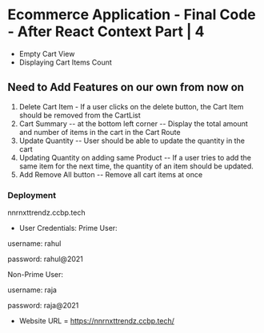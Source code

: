 # Ecommerce Application - Final Code - After React Context Part | 4

- Empty Cart View
- Displaying Cart Items Count

## Need to Add Features on our own from now on
1) Delete Cart Item - If a user clicks on the delete button, the Cart Item should be removed from the CartList
2) Cart Summary -- at the bottom left corner -- Display the total amount and number of items in the cart in the Cart Route
3) Update Quantity -- User should be able to update the quantity in the cart
4) Updating Quantity on adding same Product -- If a user tries to add the same item for the next time, the quantity of an item should be updated.
5) Add Remove All button -- Remove all cart items at once
  
### Deployment

nnrnxttrendz.ccbp.tech

- User Credentials:
Prime User:



username: rahul


password: rahul@2021

Non-Prime User:


username: raja


password: raja@2021



- Website URL =  https://nnrnxttrendz.ccbp.tech/
